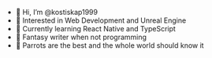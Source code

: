 - 👋 Hi, I’m @kostiskap1999
- 👀 Interested in Web Development and Unreal Engine
- 🌱 Currently learning React Native and TypeScript
- 📖 Fantasy writer when not programming
- 🦜 Parrots are the best and the whole world should know it


<!---
kostiskap1999/kostiskap1999 is a ✨ special ✨ repository because its `README.md` (this file) appears on your GitHub profile.
You can click the Preview link to take a look at your changes.
--->
